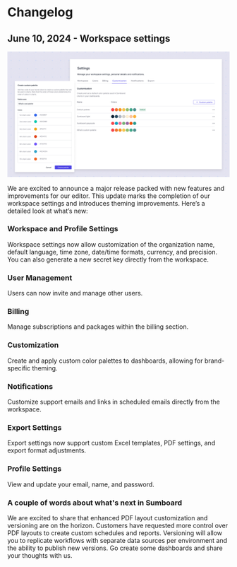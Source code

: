 # Changelog

## June 10, 2024 - Workspace settings
![June release](june1024.jpg)

We are excited to announce a major release packed with new features and improvements for our editor. This update marks the completion of our workspace settings and introduces theming improvements. Here’s a detailed look at what’s new:

### Workspace and Profile Settings
Workspace settings now allow customization of the organization name, default language, time zone, date/time formats, currency, and precision. You can also generate a new secret key directly from the workspace.

### User Management
Users can now invite and manage other users.

### Billing
Manage subscriptions and packages within the billing section.

### Customization
Create and apply custom color palettes to dashboards, allowing for brand-specific theming.

### Notifications
Customize support emails and links in scheduled emails directly from the workspace.

### Export Settings
Export settings now support custom Excel templates, PDF settings, and export format adjustments.

### Profile Settings
View and update your email, name, and password.

### A couple of words about what's next in Sumboard
We are excited to share that enhanced PDF layout customization and versioning are on the horizon. Customers have requested more control over PDF layouts to create custom schedules and reports. Versioning will allow you to replicate workflows with separate data sources per environment and the ability to publish new versions. Go create some dashboards and share your thoughts with us. 